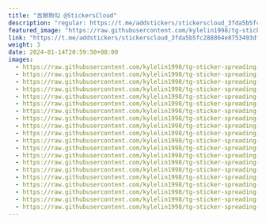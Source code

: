 ```yaml
---
title: "吉掰狗勾 @StickersCloud"
description: "regular: https://t.me/addstickers/stickerscloud_3fda5b5fc288864e8753493df_210_by_SCBridgeToTGBot"
featured_image: "https://raw.githubusercontent.com/kylelin1998/tg-sticker-spreading-worldwide-images/main/img/08b244f2-2337-4165-8cbd-48a8fec1510c.jpg"
link: "https://t.me/addstickers/stickerscloud_3fda5b5fc288864e8753493df_210_by_SCBridgeToTGBot"
weight: 3
date: 2024-01-14T20:59:50+08:00
images:
  - https://raw.githubusercontent.com/kylelin1998/tg-sticker-spreading-worldwide-images/main/img/08b244f2-2337-4165-8cbd-48a8fec1510c.jpg
  - https://raw.githubusercontent.com/kylelin1998/tg-sticker-spreading-worldwide-images/main/img/d357bab1-405d-452b-8722-4f5fcf347975.jpg
  - https://raw.githubusercontent.com/kylelin1998/tg-sticker-spreading-worldwide-images/main/img/2ef0f587-2e03-450c-ae6e-c0d9890fedd8.jpg
  - https://raw.githubusercontent.com/kylelin1998/tg-sticker-spreading-worldwide-images/main/img/7f371d10-f419-441b-9b1c-5043bd680f11.jpg
  - https://raw.githubusercontent.com/kylelin1998/tg-sticker-spreading-worldwide-images/main/img/17a129fd-ac4f-4832-816d-9eec2f77b868.jpg
  - https://raw.githubusercontent.com/kylelin1998/tg-sticker-spreading-worldwide-images/main/img/844e0d86-477a-4932-aa2b-350f60450a49.jpg
  - https://raw.githubusercontent.com/kylelin1998/tg-sticker-spreading-worldwide-images/main/img/f7fe7d5a-2fef-40d6-9355-466c48eb92ab.jpg
  - https://raw.githubusercontent.com/kylelin1998/tg-sticker-spreading-worldwide-images/main/img/11b78cf6-cca6-4756-b2f9-e905e55e7598.jpg
  - https://raw.githubusercontent.com/kylelin1998/tg-sticker-spreading-worldwide-images/main/img/6210ecab-fe87-45f1-a87f-443079568542.jpg
  - https://raw.githubusercontent.com/kylelin1998/tg-sticker-spreading-worldwide-images/main/img/13c08a7b-8562-42bd-b6af-bd71b5a7b2bc.jpg
  - https://raw.githubusercontent.com/kylelin1998/tg-sticker-spreading-worldwide-images/main/img/3c4d9ee1-b7dc-4381-a609-4c14b2949d44.jpg
  - https://raw.githubusercontent.com/kylelin1998/tg-sticker-spreading-worldwide-images/main/img/8d520871-85c3-4dd3-9c10-01cdb78bc6ee.jpg
  - https://raw.githubusercontent.com/kylelin1998/tg-sticker-spreading-worldwide-images/main/img/bb33b8cb-fc45-4a2f-80be-fe186e9a58d9.jpg
  - https://raw.githubusercontent.com/kylelin1998/tg-sticker-spreading-worldwide-images/main/img/b7363359-0a19-49a0-8945-76c87c231e53.jpg
  - https://raw.githubusercontent.com/kylelin1998/tg-sticker-spreading-worldwide-images/main/img/edeec7c5-1a8a-449a-b8d8-dd6bd72140df.jpg
  - https://raw.githubusercontent.com/kylelin1998/tg-sticker-spreading-worldwide-images/main/img/72335b89-7529-4c14-ae28-9e1f4cb50d9f.jpg
  - https://raw.githubusercontent.com/kylelin1998/tg-sticker-spreading-worldwide-images/main/img/e766e789-9c24-4b06-8b68-c5b2244c7da3.jpg
  - https://raw.githubusercontent.com/kylelin1998/tg-sticker-spreading-worldwide-images/main/img/8ac9ff3b-c4ac-48cc-bc49-d0820795e9fe.jpg
  - https://raw.githubusercontent.com/kylelin1998/tg-sticker-spreading-worldwide-images/main/img/2197821e-73ae-48d2-b460-fb8f1363ba7c.jpg
  - https://raw.githubusercontent.com/kylelin1998/tg-sticker-spreading-worldwide-images/main/img/9387e217-5816-47f6-986c-2cf42282736c.jpg
---
```


